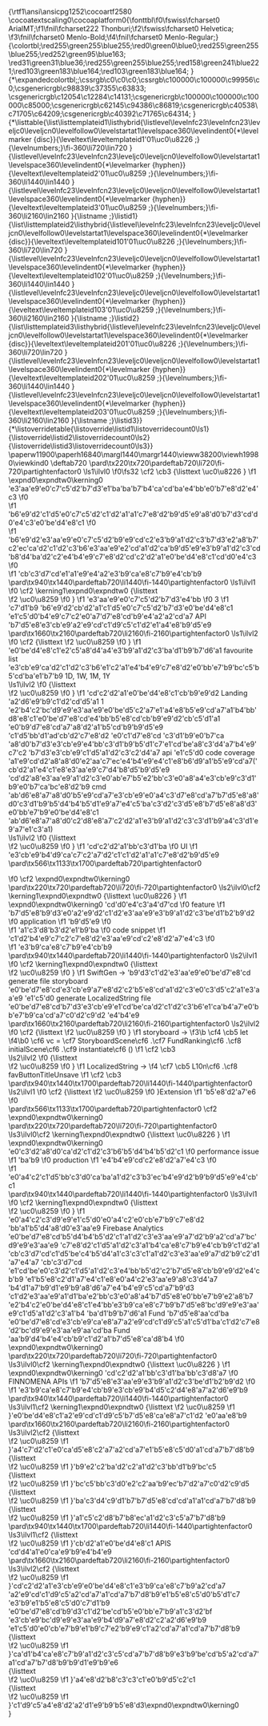 {\rtf1\ansi\ansicpg1252\cocoartf2580
\cocoatextscaling0\cocoaplatform0{\fonttbl\f0\fswiss\fcharset0 ArialMT;\f1\fnil\fcharset222 Thonburi;\f2\fswiss\fcharset0 Helvetica;
\f3\fnil\fcharset0 Menlo-Bold;\f4\fnil\fcharset0 Menlo-Regular;}
{\colortbl;\red255\green255\blue255;\red0\green0\blue0;\red255\green255\blue255;\red252\green95\blue163;
\red31\green31\blue36;\red255\green255\blue255;\red158\green241\blue221;\red103\green183\blue164;\red103\green183\blue164;
}
{\*\expandedcolortbl;;\cssrgb\c0\c0\c0;\cssrgb\c100000\c100000\c99956\c0;\csgenericrgb\c98839\c37355\c63833;
\csgenericrgb\c12054\c12284\c14131;\csgenericrgb\c100000\c100000\c100000\c85000;\csgenericrgb\c62145\c94386\c86819;\csgenericrgb\c40538\c71705\c64209;\csgenericrgb\c40392\c71765\c64314;
}
{\*\listtable{\list\listtemplateid1\listhybrid{\listlevel\levelnfc23\levelnfcn23\leveljc0\leveljcn0\levelfollow0\levelstartat1\levelspace360\levelindent0{\*\levelmarker \{disc\}}{\leveltext\leveltemplateid1\'01\uc0\u8226 ;}{\levelnumbers;}\fi-360\li720\lin720 }{\listlevel\levelnfc23\levelnfcn23\leveljc0\leveljcn0\levelfollow0\levelstartat1\levelspace360\levelindent0{\*\levelmarker \{hyphen\}}{\leveltext\leveltemplateid2\'01\uc0\u8259 ;}{\levelnumbers;}\fi-360\li1440\lin1440 }{\listlevel\levelnfc23\levelnfcn23\leveljc0\leveljcn0\levelfollow0\levelstartat1\levelspace360\levelindent0{\*\levelmarker \{hyphen\}}{\leveltext\leveltemplateid3\'01\uc0\u8259 ;}{\levelnumbers;}\fi-360\li2160\lin2160 }{\listname ;}\listid1}
{\list\listtemplateid2\listhybrid{\listlevel\levelnfc23\levelnfcn23\leveljc0\leveljcn0\levelfollow0\levelstartat1\levelspace360\levelindent0{\*\levelmarker \{disc\}}{\leveltext\leveltemplateid101\'01\uc0\u8226 ;}{\levelnumbers;}\fi-360\li720\lin720 }{\listlevel\levelnfc23\levelnfcn23\leveljc0\leveljcn0\levelfollow0\levelstartat1\levelspace360\levelindent0{\*\levelmarker \{hyphen\}}{\leveltext\leveltemplateid102\'01\uc0\u8259 ;}{\levelnumbers;}\fi-360\li1440\lin1440 }{\listlevel\levelnfc23\levelnfcn23\leveljc0\leveljcn0\levelfollow0\levelstartat1\levelspace360\levelindent0{\*\levelmarker \{hyphen\}}{\leveltext\leveltemplateid103\'01\uc0\u8259 ;}{\levelnumbers;}\fi-360\li2160\lin2160 }{\listname ;}\listid2}
{\list\listtemplateid3\listhybrid{\listlevel\levelnfc23\levelnfcn23\leveljc0\leveljcn0\levelfollow0\levelstartat1\levelspace360\levelindent0{\*\levelmarker \{disc\}}{\leveltext\leveltemplateid201\'01\uc0\u8226 ;}{\levelnumbers;}\fi-360\li720\lin720 }{\listlevel\levelnfc23\levelnfcn23\leveljc0\leveljcn0\levelfollow0\levelstartat1\levelspace360\levelindent0{\*\levelmarker \{hyphen\}}{\leveltext\leveltemplateid202\'01\uc0\u8259 ;}{\levelnumbers;}\fi-360\li1440\lin1440 }{\listlevel\levelnfc23\levelnfcn23\leveljc0\leveljcn0\levelfollow0\levelstartat1\levelspace360\levelindent0{\*\levelmarker \{hyphen\}}{\leveltext\leveltemplateid203\'01\uc0\u8259 ;}{\levelnumbers;}\fi-360\li2160\lin2160 }{\listname ;}\listid3}}
{\*\listoverridetable{\listoverride\listid1\listoverridecount0\ls1}{\listoverride\listid2\listoverridecount0\ls2}{\listoverride\listid3\listoverridecount0\ls3}}
\paperw11900\paperh16840\margl1440\margr1440\vieww38200\viewh19980\viewkind0
\deftab720
\pard\tx220\tx720\pardeftab720\li720\fi-720\partightenfactor0
\ls1\ilvl0
\f0\fs32 \cf2 \cb3 {\listtext	\uc0\u8226 	}
\f1 \expnd0\expndtw0\kerning0
\'e3\'aa\'e9\'e0\'c7\'c5\'d2\'b7\'d3\'e1\'ba\'ba\'b7\'b4\'ca\'cd\'ba\'e4\'bb\'e0\'b7\'e8\'d2\'e4\'c3
\f0  
\f1 \'b6\'e9\'d2\'c1\'d5\'e0\'c7\'c5\'d2\'c1\'d2\'a1\'a1\'c7\'e8\'d2\'b9\'d5\'e9\'a8\'d0\'b7\'d3\'cd\'d0\'e4\'c3\'e0\'be\'d4\'e8\'c1
\f0  
\f1 \'b6\'e9\'d2\'e3\'aa\'e9\'e0\'c7\'c5\'d2\'b9\'e9\'cd\'c2\'e3\'b9\'a1\'d2\'c3\'b7\'d3\'e2\'a8\'b7\'c2\'ec\'ca\'d2\'c1\'d2\'c3\'b6\'e3\'aa\'e9\'e2\'cd\'a1\'d2\'ca\'b9\'d5\'e9\'e3\'b9\'a1\'d2\'c3\'cd\'b8\'d4\'ba\'d2\'c2\'e4\'b4\'e9\'c7\'e8\'d2\'cd\'c2\'d2\'a1\'e0\'be\'d4\'e8\'c1\'cd\'d0\'e4\'c3
\f0  
\f1 \'cb\'c3\'d7\'cd\'e1\'a1\'e9\'e4\'a2\'e3\'b9\'ca\'e8\'c7\'b9\'e4\'cb\'b9\
\pard\tx940\tx1440\pardeftab720\li1440\fi-1440\partightenfactor0
\ls1\ilvl1
\f0 \cf2 \kerning1\expnd0\expndtw0 {\listtext	
\f2 \uc0\u8259 
\f0 	}
\f1 \'e3\'aa\'e9\'e0\'c7\'c5\'d2\'b7\'d3\'e4\'bb
\f0  3 
\f1 \'c7\'d1\'b9 \'b6\'e9\'d2\'cb\'d2\'a1\'c1\'d5\'e0\'c7\'c5\'d2\'b7\'d3\'e0\'be\'d4\'e8\'c1 \'e1\'c5\'d0\'b4\'e9\'c7\'c2\'e0\'a7\'d7\'e8\'cd\'b9\'e4\'a2\'a2\'cd\'a7 API \'b7\'d5\'e8\'e3\'cb\'e9\'a2\'e9\'cd\'c1\'d9\'c5\'c1\'d2\'e1\'a4\'e8\'b9\'d5\'e9 \
\pard\tx1660\tx2160\pardeftab720\li2160\fi-2160\partightenfactor0
\ls1\ilvl2
\f0 \cf2 {\listtext	
\f2 \uc0\u8259 
\f0 	}
\f1 \'e0\'be\'d4\'e8\'c1\'e2\'c5\'a8\'d4\'a4\'e3\'b9\'a1\'d2\'c3\'ba\'d1\'b9\'b7\'d6\'a1 favourite list \'e3\'cb\'e9\'ca\'d2\'c1\'d2\'c3\'b6\'e1\'c2\'a1\'e4\'b4\'e9\'c7\'e8\'d2\'e0\'bb\'e7\'b9\'bc\'c5\'b5\'cd\'ba\'e1\'b7\'b9 1D, 1W, 1M, 1Y\
\ls1\ilvl2
\f0 {\listtext	
\f2 \uc0\u8259 
\f0 	}
\f1 \'cd\'c2\'d2\'a1\'e0\'be\'d4\'e8\'c1\'cb\'b9\'e9\'d2 Landing \'a2\'d6\'e9\'b9\'c1\'d2\'cd\'d5\'a1 1 \'e2\'b4\'c2\'bc\'d9\'e9\'e3\'aa\'e9\'e0\'be\'d5\'c2\'a7\'e1\'a4\'e8\'b5\'e9\'cd\'a7\'a1\'b4\'bb\'d8\'e8\'c1\'e0\'be\'d7\'e8\'cd\'e4\'bb\'b5\'e8\'cd\'cb\'b9\'e9\'d2\'cb\'c5\'d1\'a1 \'e0\'b9\'d7\'e8\'cd\'a7\'a8\'d2\'a1\'b5\'cd\'b9\'b9\'d5\'e9 \'c1\'d5\'bb\'d1\'ad\'cb\'d2\'c7\'e8\'d2 \'e0\'c1\'d7\'e8\'cd \'c3\'d1\'b9\'e0\'b7\'ca \'a8\'d0\'b7\'d3\'e3\'cb\'e9\'e4\'bb\'c3\'d1\'b9\'b5\'d1\'c7\'e1\'cd\'be\'a8\'c3\'d4\'a7\'b4\'e9\'c7\'c2 \'b7\'d3\'e3\'cb\'e9\'c1\'d5\'a1\'d2\'c3\'c2\'d4\'a7 api \'e1\'c5\'d0 code coverage \'a1\'e9\'cd\'d2\'a8\'a8\'d0\'e2\'aa\'c7\'ec\'e4\'b4\'e9\'e4\'c1\'e8\'b6\'d9\'a1\'b5\'e9\'cd\'a7(\'cb\'d2\'a1\'e4\'c1\'e8\'e3\'aa\'e9\'c7\'d4\'b8\'d5\'b9\'d5\'e9 \'cd\'d2\'a8\'e3\'aa\'e9\'a1\'d2\'c3\'e0\'ab\'e7\'b5\'e2\'bb\'c3\'e0\'a8\'a4\'e3\'cb\'e9\'c3\'d1\'b9\'e0\'b7\'ca\'bc\'e8\'d2\'b9 cmd \'ab\'d6\'e8\'a7\'a8\'d0\'b5\'e9\'cd\'a7\'e3\'cb\'e9\'e0\'a4\'c3\'d7\'e8\'cd\'a7\'b7\'d5\'e8\'a8\'d0\'c3\'d1\'b9\'b5\'d4\'b4\'b5\'d1\'e9\'a7\'e4\'c5\'ba\'c3\'d2\'c3\'d5\'e8\'b7\'d5\'e8\'a8\'d3\'e0\'bb\'e7\'b9\'e0\'be\'d4\'e8\'c1 \'ab\'d6\'e8\'a7\'a8\'d0\'c2\'d8\'e8\'a7\'c2\'d2\'a1\'e3\'b9\'a1\'d2\'c3\'c3\'d1\'b9\'a4\'c3\'d1\'e9\'a7\'e1\'c3\'a1)\
\ls1\ilvl2
\f0 {\listtext	
\f2 \uc0\u8259 
\f0 	}
\f1 \'cd\'c2\'d2\'a1\'bb\'c3\'d1\'ba
\f0  UI 
\f1 \'e3\'cb\'e9\'b4\'d9\'ca\'c7\'c2\'a7\'d2\'c1\'c1\'d2\'a1\'a1\'c7\'e8\'d2\'b9\'d5\'e9\
\pard\tx566\tx1133\tx1700\pardeftab720\partightenfactor0

\f0 \cf2 \expnd0\expndtw0\kerning0
\
\pard\tx220\tx720\pardeftab720\li720\fi-720\partightenfactor0
\ls2\ilvl0\cf2 \kerning1\expnd0\expndtw0 {\listtext	\uc0\u8226 	}
\f1 \expnd0\expndtw0\kerning0
\'cd\'d0\'e4\'c3\'a4\'d7\'cd
\f0  feature 
\f1 \'b7\'d5\'e8\'b9\'d3\'e0\'a2\'e9\'d2\'c1\'d2\'e3\'aa\'e9\'e3\'b9\'a1\'d2\'c3\'be\'d1\'b2\'b9\'d2
\f0  application 
\f1 \'b9\'d5\'e9
\f0  
\f1 \'a1\'c3\'d8\'b3\'d2\'e1\'b9\'ba
\f0  code snippet 
\f1 \'c1\'d2\'b4\'e9\'c7\'c2\'c7\'e8\'d2\'e3\'aa\'e9\'cd\'c2\'e8\'d2\'a7\'e4\'c3
\f0  
\f1 \'e3\'b9\'ca\'e8\'c7\'b9\'e4\'cb\'b9\
\pard\tx940\tx1440\pardeftab720\li1440\fi-1440\partightenfactor0
\ls2\ilvl1
\f0 \cf2 \kerning1\expnd0\expndtw0 {\listtext	
\f2 \uc0\u8259 
\f0 	}
\f1 SwiftGen -> \'b9\'d3\'c1\'d2\'e3\'aa\'e9\'e0\'be\'d7\'e8\'cd generate file storyboard \'e0\'be\'d7\'e8\'cd\'e3\'cb\'e9\'a7\'e8\'d2\'c2\'b5\'e8\'cd\'a1\'d2\'c3\'e0\'c3\'d5\'c2\'a1\'e3\'aa\'e9 \'e1\'c5\'d0 generate LocalizedString file \'e0\'be\'d7\'e8\'cd\'b7\'d3\'e3\'cb\'e9\'e1\'cd\'be\'ca\'d2\'c1\'d2\'c3\'b6\'e1\'ca\'b4\'a7\'e0\'bb\'e7\'b9\'ca\'cd\'a7\'c0\'d2\'c9\'d2 \'e4\'b4\'e9 \
\pard\tx1660\tx2160\pardeftab720\li2160\fi-2160\partightenfactor0
\ls2\ilvl2
\f0 \cf2 {\listtext	
\f2 \uc0\u8259 
\f0 	}
\f1 storyboard -> 
\f3\b \cf4 \cb5 let
\f4\b0 \cf6  vc = \cf7 StoryboardScene\cf6 .\cf7 FundRanking\cf6 .\cf8 initialScene\cf6 .\cf9 instantiate\cf6 ()
\f1 \cf2 \cb3 \
\ls2\ilvl2
\f0 {\listtext	
\f2 \uc0\u8259 
\f0 	}
\f1 LocalizedString -> 
\f4 \cf7 \cb5 L10n\cf6 .\cf8 favButtonTitleUnsave
\f1 \cf2 \cb3 \
\pard\tx940\tx1440\tx1700\pardeftab720\li1440\fi-1440\partightenfactor0
\ls2\ilvl1
\f0 \cf2 {\listtext	
\f2 \uc0\u8259 
\f0 	}Extension 
\f1 \'b5\'e8\'d2\'a7\'e6
\f0  \
\pard\tx566\tx1133\tx1700\pardeftab720\partightenfactor0
\cf2 \expnd0\expndtw0\kerning0
\
\pard\tx220\tx720\pardeftab720\li720\fi-720\partightenfactor0
\ls3\ilvl0\cf2 \kerning1\expnd0\expndtw0 {\listtext	\uc0\u8226 	}
\f1 \expnd0\expndtw0\kerning0
\'e0\'c3\'d2\'a8\'d0\'ca\'d2\'c1\'d2\'c3\'b6\'b5\'d4\'b4\'b5\'d2\'c1
\f0  performance issue 
\f1 \'ba\'b9
\f0  production 
\f1 \'e4\'b4\'e9\'cd\'c2\'e8\'d2\'a7\'e4\'c3
\f0  
\f1 \'e0\'a4\'c2\'c1\'d5\'bb\'c3\'d0\'ca\'ba\'a1\'d2\'c3\'b3\'ec\'b4\'e9\'d2\'b9\'b9\'d5\'e9\'e4\'cb\'c1\
\pard\tx940\tx1440\pardeftab720\li1440\fi-1440\partightenfactor0
\ls3\ilvl1
\f0 \cf2 \kerning1\expnd0\expndtw0 {\listtext	
\f2 \uc0\u8259 
\f0 	}
\f1 \'e0\'a4\'c2\'c3\'d9\'e9\'e1\'c5\'d0\'e0\'a4\'c2\'e0\'cb\'e7\'b9\'c7\'e8\'d2 \'bb\'a1\'b5\'d4\'a8\'d0\'e3\'aa\'e9 Firebase Analytics \'e0\'be\'d7\'e8\'cd\'b5\'d4\'b4\'b5\'d2\'c1\'a1\'d2\'c3\'e3\'aa\'e9\'a7\'d2\'b9\'a2\'cd\'a7\'bc\'d9\'e9\'e3\'aa\'e9 \'c7\'e8\'d2\'c1\'d5\'a1\'d2\'c3\'a1\'b4\'ca\'e8\'c7\'b9\'e4\'cb\'b9\'c1\'d2\'a1 \'cb\'c3\'d7\'cd\'c1\'d5\'be\'c4\'b5\'d4\'a1\'c3\'c3\'c1\'a1\'d2\'c3\'e3\'aa\'e9\'a7\'d2\'b9\'c2\'d1\'a7\'e4\'a7 \'cb\'c3\'d7\'cd \'e1\'cd\'be\'e0\'c3\'d2\'c1\'d5\'a1\'d2\'c3\'e4\'bb\'b5\'d2\'c2\'b7\'d5\'e8\'cb\'b9\'e9\'d2\'e4\'cb\'b9 \'e1\'b5\'e8\'c2\'d1\'a7\'e4\'c1\'e8\'e0\'a4\'c2\'e3\'aa\'e9\'a8\'c3\'d4\'a7 \'b4\'d1\'a7\'b9\'d1\'e9\'b9\'a8\'d6\'a7\'e4\'b4\'e9\'c5\'cd\'a7\'b9\'d3 \'c1\'d2\'e3\'aa\'e9\'a1\'d1\'ba\'e2\'bb\'c3\'e0\'a8\'a4\'b7\'d5\'e8\'e0\'bb\'e7\'b9\'e2\'a8\'b7 \'e2\'b4\'c2\'e0\'be\'d4\'e8\'c1\'e4\'bb\'e3\'b9\'ca\'e8\'c7\'b9\'b7\'d5\'e8\'bc\'d9\'e9\'e3\'aa\'e9\'c1\'d5\'a1\'d2\'c3\'a1\'b4 \'ba\'d1\'b9\'b7\'d6\'a1 Fund \'b7\'d5\'e8\'aa\'cd\'ba \'e0\'be\'d7\'e8\'cd\'e3\'cb\'e9\'ca\'e8\'a7\'a2\'e9\'cd\'c1\'d9\'c5\'a1\'c5\'d1\'ba\'c1\'d2\'c7\'e8\'d2\'bc\'d9\'e9\'e3\'aa\'e9\'aa\'cd\'ba Fund \'aa\'b9\'d4\'b4\'e4\'cb\'b9\'c1\'d2\'a1\'b7\'d5\'e8\'ca\'d8\'b4 
\f0 \expnd0\expndtw0\kerning0
\
\pard\tx220\tx720\pardeftab720\li720\fi-720\partightenfactor0
\ls3\ilvl0\cf2 \kerning1\expnd0\expndtw0 {\listtext	\uc0\u8226 	}
\f1 \expnd0\expndtw0\kerning0
\'cd\'c2\'d2\'a1\'bb\'c3\'d1\'ba\'bb\'c3\'d8\'a7
\f0  FINNOMENA APIs 
\f1 \'b7\'d5\'e8\'e3\'aa\'e9\'e3\'b9\'a1\'d2\'c3\'be\'d1\'b2\'b9\'d2
\f0  
\f1 \'e3\'b9\'ca\'e8\'c7\'b9\'e4\'cb\'b9\'e3\'cb\'e9\'b4\'d5\'c2\'d4\'e8\'a7\'a2\'d6\'e9\'b9\
\pard\tx940\tx1440\pardeftab720\li1440\fi-1440\partightenfactor0
\ls3\ilvl1\cf2 \kerning1\expnd0\expndtw0 {\listtext	
\f2 \uc0\u8259 
\f1 	}\'e0\'be\'d4\'e8\'c1\'a2\'e9\'cd\'c1\'d9\'c5\'b7\'d5\'e8\'ca\'e8\'a7\'c1\'d2 \'e0\'aa\'e8\'b9 \
\pard\tx1660\tx2160\pardeftab720\li2160\fi-2160\partightenfactor0
\ls3\ilvl2\cf2 {\listtext	
\f2 \uc0\u8259 
\f1 	}\'a4\'c7\'d2\'c1\'e0\'ca\'d5\'e8\'c2\'a7\'a2\'cd\'a7\'e1\'b5\'e8\'c5\'d0\'a1\'cd\'a7\'b7\'d8\'b9 \
{\listtext	
\f2 \uc0\u8259 
\f1 	}\'b9\'e2\'c2\'ba\'d2\'c2\'a1\'d2\'c3\'bb\'d1\'b9\'bc\'c5\
{\listtext	
\f2 \uc0\u8259 
\f1 	}\'bc\'c5\'bb\'c3\'d0\'e2\'c2\'aa\'b9\'ec\'b7\'d2\'a7\'c0\'d2\'c9\'d5\
{\listtext	
\f2 \uc0\u8259 
\f1 	}\'ba\'c3\'d4\'c9\'d1\'b7\'b7\'d5\'e8\'cd\'cd\'a1\'a1\'cd\'a7\'b7\'d8\'b9 \
{\listtext	
\f2 \uc0\u8259 
\f1 	}\'a1\'c5\'c2\'d8\'b7\'b8\'ec\'a1\'d2\'c3\'c5\'a7\'b7\'d8\'b9\
\pard\tx940\tx1440\tx1700\pardeftab720\li1440\fi-1440\partightenfactor0
\ls3\ilvl1\cf2 {\listtext	
\f2 \uc0\u8259 
\f1 	}\'cb\'d2\'a1\'e0\'be\'d4\'e8\'c1 APIS \'cd\'d4\'a1\'e0\'ca\'e9\'b9\'e4\'b4\'e9 \
\pard\tx1660\tx2160\pardeftab720\li2160\fi-2160\partightenfactor0
\ls3\ilvl2\cf2 {\listtext	
\f2 \uc0\u8259 
\f1 	}\'cd\'c2\'d2\'a1\'e3\'cb\'e9\'e0\'be\'d4\'e8\'c1\'e3\'b9\'ca\'e8\'c7\'b9\'a2\'cd\'a7 \'a2\'e9\'cd\'c1\'d9\'c5\'a2\'cd\'a7\'a1\'cd\'a7\'b7\'d8\'b9\'e1\'b5\'e8\'c5\'d0\'b5\'d1\'c7 \'e3\'b9\'e1\'b5\'e8\'c5\'d0\'c7\'d1\'b9 \'e0\'be\'d7\'e8\'cd\'b9\'d3\'c1\'d2\'be\'cd\'b5\'e0\'bb\'e7\'b9\'a1\'c3\'d2\'bf \'e3\'cb\'e9\'bc\'d9\'e9\'e3\'aa\'e9\'b4\'d9\'a7\'e8\'d2\'c2\'a2\'d6\'e9\'b9 \'e1\'c5\'d0\'e0\'cb\'e7\'b9\'e1\'b9\'c7\'e2\'b9\'e9\'c1\'a2\'cd\'a7\'a1\'cd\'a7\'b7\'d8\'b9\
{\listtext	
\f2 \uc0\u8259 
\f1 	}\'ca\'d1\'b4\'ca\'e8\'c7\'b9\'a1\'d2\'c3\'c5\'cd\'a7\'b7\'d8\'b9\'e3\'b9\'be\'cd\'b5\'a2\'cd\'a7\'a1\'cd\'a7\'b7\'d8\'b9\'b9\'d1\'e9\'b9\'e6 \
{\listtext	
\f2 \uc0\u8259 
\f1 	}\'a4\'e8\'d2\'b8\'c3\'c3\'c1\'e0\'b9\'d5\'c2\'c1\
{\listtext	
\f2 \uc0\u8259 
\f1 	}\'c1\'d9\'c5\'a4\'e8\'d2\'a2\'d1\'e9\'b9\'b5\'e8\'d3\expnd0\expndtw0\kerning0
\
}